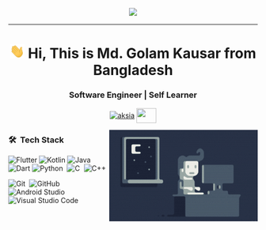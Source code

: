 <p align="center">
  <img src="https://github.com/thompsonemerson/thompsonemerson/raw/master/cover-thompson.png" height="200"/>
</p>
<hr>
<h1 align="center"><img src="https://raw.githubusercontent.com/ABSphreak/ABSphreak/master/gifs/Hi.gif" width="30px"> Hi, This is Md. Golam Kausar from Bangladesh</h1>
<h3 align="center">Software Engineer | Self Learner</h3>
<p align="center">
<a href="https://www.linkedin.com/in/md-golam-kaochhar-7a34511b0/" target="blank"><img align="center" src="https://cdn.jsdelivr.net/npm/simple-icons@3.0.1/icons/linkedin.svg" alt="aksia" height="30" width="40" /></a>
<!-- <a href="" target="blank"><img align="center" src="https://cdn.jsdelivr.net/npm/simple-icons@3.0.1/icons/hackerrank.svg" alt="@chowrasia_akash1" height="30" width="40" /></a>
<a href="" target="blank"><img align="center" src="https://cdn.jsdelivr.net/npm/simple-icons@3.0.1/icons/leetcode.svg" alt="akash_chowrasia" height="30" width="40" /></a>
<a href="" target="blank"><img align="center" src="https://cdn.jsdelivr.net/npm/simple-icons@3.0.1/icons/geeksforgeeks.svg" alt="akash_chowrasia" height="30" width="40" /></a> -->
<a href = "mailto: kausar.cse16@gmail.com"><img align="center" src="https://simpleicons.org/icons/gmail.svg" height="30" width="40" /></a>
</p>
</p>

<img alt="Night Coding" src="https://raw.githubusercontent.com/AVS1508/AVS1508/master/assets/Night-Coding.gif" align="right"/>

### 🛠 &nbsp;Tech Stack

![Flutter](https://img.shields.io/badge/-Flutter-05122A?style=flat&logo=Flutter&logoColor=00FFFF)
![Kotlin](https://img.shields.io/badge/-Kotlin-05122A?style=flat&logo=Kotlin&logoColor=FFA518)
![Java](https://img.shields.io/badge/-Java-05122A?style=flat&logo=Java&logoColor=FFA518)
![Dart](https://img.shields.io/badge/-Dart-05122A?style=flat&logo=Dart&logoColor=00FFFF)
![Python](https://img.shields.io/badge/-Python-05122A?style=flat&logo=python)&nbsp;
![C](https://img.shields.io/badge/-C-05122A?style=flat&logo=C&logoColor=A8B9CC)&nbsp;
![C++](https://img.shields.io/badge/-C++-05122A?style=flat&logo=C%2B%2B&logoColor=00599C)&nbsp;

![Git](https://img.shields.io/badge/-Git-05122A?style=flat&logo=git)&nbsp;
![GitHub](https://img.shields.io/badge/-GitHub-05122A?style=flat&logo=github)&nbsp;
![Android Studio](https://img.shields.io/badge/-Android%20Studio-05122A?style=flat&logo=android-studio&logoColor=00FF00)&nbsp;
![Visual Studio Code](https://img.shields.io/badge/-Visual%20Studio%20Code-05122A?style=flat&logo=visual-studio-code&logoColor=007ACC)&nbsp;
